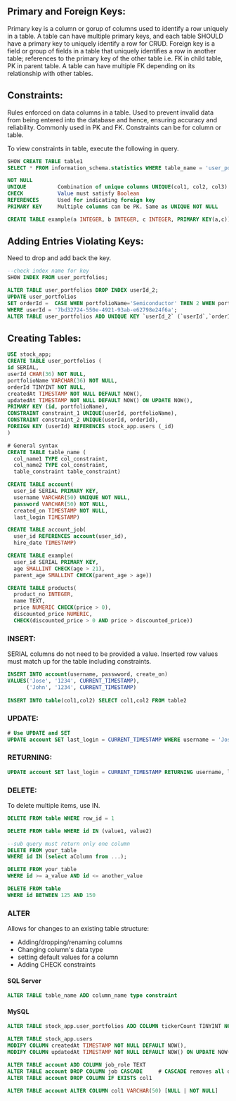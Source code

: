 
## Primary and Foreign Keys:
Primary key is a column or gorup of columns used to identify a row uniquely in a table. A table can have multiple primary keys, and each table SHOULD have a primary key to uniquely identify a row for CRUD. Foreign key is a field or group of fields in a table that uniquely identifies a row in another table; references to the primary key of the other table i.e. FK in child table, PK in parent table. A table can have multiple FK depending on its relationship with other tables.

## Constraints:
Rules enforced on data columns in a table. Used to prevent invalid data from being entered into the database and hence, ensuring accuracy and reliability.
Commonly used in PK and FK. Constraints can be for column or table.

To view constraints in table, execute the following in query.
```sql
SHOW CREATE TABLE table1
SELECT * FROM information_schema.statistics WHERE table_name = 'user_portfolios';
```

```sql
NOT NULL
UNIQUE          Combination of unique columns UNIQUE(col1, col2, col3)
CHECK           Value must satisfy Boolean
REFERENCES      Used for indicating foreign key
PRIMARY KEY     Multiple columns can be PK. Same as UNIQUE NOT NULL

CREATE TABLE example(a INTEGER, b INTEGER, c INTEGER, PRIMARY KEY(a,c))
```

## Adding Entries Violating Keys:
Need to drop and add back the key.

```sql
--check index name for key
SHOW INDEX FROM user_portfolios;

ALTER TABLE user_portfolios DROP INDEX userId_2;
UPDATE user_portfolios 
SET orderId =  CASE WHEN portfolioName='Semiconductor' THEN 2 WHEN portfolioName='Automobile' THEN 1 ELSE orderId END
WHERE userId = '7bd32724-550e-4921-93ab-e62798e24f6a';
ALTER TABLE user_portfolios ADD UNIQUE KEY `userId_2` (`userId`,`orderId`);
```


## Creating Tables:
```sql
USE stock_app;
CREATE TABLE user_portfolios (
id SERIAL,
userId CHAR(36) NOT NULL,
portfolioName VARCHAR(36) NOT NULL,
orderId TINYINT NOT NULL,
createdAt TIMESTAMP NOT NULL DEFAULT NOW(),
updatedAt TIMESTAMP NOT NULL DEFAULT NOW() ON UPDATE NOW(),
PRIMARY KEY (id, portfolioName),
CONSTRAINT constraint_1 UNIQUE(userId, portfolioName),
CONSTRAINT constraint_2 UNIQUE(userId, orderId),
FOREIGN KEY (userId) REFERENCES stock_app.users (_id)
)

# General syntax
CREATE TABLE table_name (
  col_name1 TYPE col_constraint,
  col_name2 TYPE col_constraint,
  table_constraint table_constraint)

CREATE TABLE account(
  user_id SERIAL PRIMARY KEY,
  username VARCHAR(50) UNIQUE NOT NULL,
  password VARCHAR(50) NOT NULL,
  created_on TIMESTAMP NOT NULL,
  last_login TIMESTAMP)

CREATE TABLE account_job(
  user_id REFERENCES account(user_id),
  hire_date TIMESTAMP)

CREATE TABLE example(
  user_id SERIAL PRIMARY KEY,
  age SMALLINT CHECK(age > 21),
  parent_age SMALLINT CHECK(parent_age > age))

CREATE TABLE products(
  product_no INTEGER,
  name TEXT,
  price NUMERIC CHECK(price > 0),
  discounted_price NUMERIC,
  CHECK(discounted_price > 0 AND price > discounted_price))

```
### INSERT:
SERIAL columns do not need to be provided a value. Inserted row values must match up for the table including constraints. 
```sql
INSERT INTO account(username, passwword, create_on)
VALUES('Jose', '1234', CURRENT_TIMESTAMP),
      ('John', '1234', CURRENT_TIMESTAMP)
      
INSERT INTO table(col1,col2) SELECT col1,col2 FROM table2
```
### UPDATE:
```sql
# Use UPDATE and SET
UPDATE account SET last_login = CURRENT_TIMESTAMP WHERE username = 'Jose'
```
### RETURNING:
```sql
UPDATE account SET last_login = CURRENT_TIMESTAMP RETURNING username, last_login
```
### DELETE:
To delete multiple items, use IN.
```sql
DELETE FROM table WHERE row_id = 1

DELETE FROM table WHERE id IN (value1, value2)

--sub query must return only one column
DELETE FROM your_table
WHERE id IN (select aColumn from ...);

DELETE FROM your_table
WHERE id >= a_value AND id <= another_value

DELETE FROM table
WHERE id BETWEEN 125 AND 150
```
### ALTER
Allows for changes to an existing table structure:
- Adding/dropping/renaming columns
- Changing column's data type
- setting default values for a column
- Adding CHECK constraints

#### SQL Server
```sql
ALTER TABLE table_name ADD column_name type constraint
```

#### MySQL
```sql
ALTER TABLE stock_app.user_portfolios ADD COLUMN tickerCount TINYINT NOT NULL AFTER portfolioName

ALTER TABLE stock_app.users 
MODIFY COLUMN createdAt TIMESTAMP NOT NULL DEFAULT NOW(),
MODIFY COLUMN updatedAt TIMESTAMP NOT NULL DEFAULT NOW() ON UPDATE NOW()

ALTER TABLE account ADD COLUMN job_role TEXT
ALTER TABLE account DROP COLUMN job CASCADE     # CASCADE removes all dependencies
ALTER TABLE account DROP COLUMN IF EXISTS col1

ALTER TABLE account ALTER COLUMN col1 VARCHAR(50) [NULL | NOT NULL]
```





